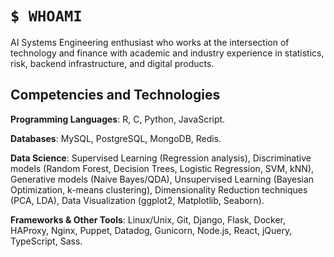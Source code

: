 # `$ WHOAMI`
AI Systems Engineering enthusiast who works at the intersection of technology and finance with academic and industry experience in statistics, risk, backend infrastructure, and digital products.

## Competencies and Technologies

**Programming Languages**: R, C, Python, JavaScript.

**Databases**: MySQL, PostgreSQL, MongoDB, Redis.

**Data Science**: Supervised Learning (Regression analysis), Discriminative models (Random Forest, Decision Trees, Logistic Regression, SVM, kNN), Generative models (Naive Bayes/QDA), Unsupervised Learning (Bayesian Optimization, k-means clustering), Dimensionality Reduction techniques (PCA, LDA), Data Visualization (ggplot2, Matplotlib, Seaborn). 

**Frameworks & Other Tools**: Linux/Unix, Git, Django, Flask, Docker, HAProxy, Nginx, Puppet, Datadog, Gunicorn, Node.js, React, jQuery, TypeScript, Sass.
